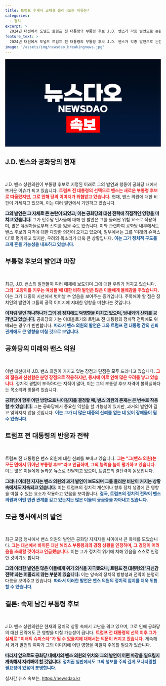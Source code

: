 ```yaml
---
title: 트럼프 후계자 교체설 흘러나오는 이유는?
categories:
  - 정치
excerpt: >
  2024년 대선에서 도널드 트럼프 전 대통령의 부통령 후보 J.D. 밴스가 각종 발언으로 논란에 휘말렸다. 젊은 인재로 주목받던 밴스는 과거의 문제 발언들이 재조명되며 자격 논란에 휘말리고 있다. 정치적 운명이 위태로운 가운데, 트럼프는 그를 미래 슈퍼스타로 지목하며 옹호하고 있다.
feature_text: >
  2024년 대선에서 도널드 트럼프 전 대통령의 부통령 후보 J.D. 밴스가 각종 발언으로 논란에 휘말렸다. 젊은 인재로 주목받던 밴스는 과거의 문제 발언들이 재조명되며 자격 논란에 휘말리고 있다. 정치적 운명이 위태로운 가운데, 트럼프는 그를 미래 슈퍼스타로 지목하며 옹호하고 있다.
image: '/assets/img/newsdao_breakingnews.jpg'
---
```


<p><img src="/assets/img/newsdao_breakingnews.jpg" alt="firstkoreanews 속보" /></p>

<h2 data-ke-size="size26">J.D. 밴스와 공화당의 현재</h2>

<p data-ke-size="size16">&nbsp;</p>

<p>J.D. 밴스 상원의원이 부통령 후보로 지명된 이래로 그의 발언과 행동이 공화당 내에서 뜨거운 이슈가 되고 있습니다. <b><span style="color: #ee2323;">트럼프 전 대통령의 선택으로 밴스는 새로운 부통령 후보로 떠올랐지만, 그로 인해 당의 이미지가 위협받고 있습니다.</span></b> 현재, 밴스 의원에 대한 비판이 거세지고 있으며, 이는 여러 발언에서 기인하고 있습니다. </p>

<p><b><span style="background-color: #21538527;">그의 발언은 그 자체로 큰 논란이 되었고, 이는 공화당의 대선 전략에 직접적인 영향을 미치고 있습니다.</span></b> 그가 민주당 인사들에 대해 한 발언은 그를 둘러싼 위험 요소로 작용하며, 많은 유권자들로부터 신뢰를 잃을 수도 있습니다. 이와 관련하여 공화당 내부에서도 밴스 후보의 자격에 대한 다양한 의견이 오가고 있으며, 일부에서는 그를 '미래의 슈퍼스타'로 평가하고 있지만, 우려의 목소리가 더욱 큰 상황입니다. <b><span style="color: #1a5490;">이는 그가 정치적 구도를 크게 흔들 가능성을 내포하고 있습니다.</span></b></p>

<h2 data-ke-size="size26">부통령 후보의 발언과 파장</h2>

<p data-ke-size="size16">&nbsp;</p>

<p>최근, J.D. 밴스의 발언들이 여러 매체에 보도되며 그에 대한 우려가 커지고 있습니다. <b><span style="color: #ee2323;">그의 '고양이를 키우는 여성들'에 대한 비하 발언은 많은 이들에게 불쾌감을 주었습니다.</span></b> 이는 그가 대중의 시선에서 벗어날 수 없음을 보여주는 증거입니다. 주목해야 할 점은 정치인의 발언이 그들의 공적 이미지에 지대한 영향을 미친다는 것입니다.</p>

<p><b><span style="background-color: #21538527;">이처럼 발언 하나하나가 그의 경 정치에도 악영향을 미치고 있으며, 당내외의 신뢰를 공격받고 있습니다.</span></b> 공화당의 기본 이데올로기와 트럼프 전 대통령의 정치적 전략에도 위배되는 경우가 빈번합니다. <b><span style="color: #1a5490;">따라서 밴스 의원의 발언은 그와 트럼프 전 대통령 간의 신뢰관계에도 큰 영향을 미칠 것으로 보입니다.</span></b></p>

<h2 data-ke-size="size26">공화당의 미래와 밴스 의원</h2>

<p data-ke-size="size16">&nbsp;</p>

<p>이번 대선에서 J.D. 밴스 의원이 가지고 있는 장점과 단점은 모두 드러나고 있습니다. <b><span style="color: #ee2323;">그의 젊음과 신선함은 분명 장점으로 작용하지만, 동시에 이로 인해 많은 우려를 낳고 있습니다.</span></b> 정치적 경험이 부족하다는 지적이 많아, 이는 그의 부통령 후보 자격이 불확실하다는 목소리와 맞물려 있습니다.</p>

<p><b><span style="background-color: #21538527;">공화당이 향후 어떤 방향으로 나아갈지를 결정할 때, 밴스 의원의 존재는 큰 변수로 작용할 수 있습니다.</span></b> 그는 공화당에서 중요한 역할을 할 가능성이 있지만, 과거의 발언이 결코 잊혀지지 않을 것입니다. <b><span style="color: #1a5490;">이는 그가 더 많은 대중의 신뢰를 얻는 데 있어 장애물이 될 수 있습니다.</span></b></p>

<h2 data-ke-size="size26">트럼프 전 대통령의 반응과 전략</h2>

<p data-ke-size="size16">&nbsp;</p>

<p>트럼프 전 대통령은 밴스 의원에 대한 신뢰를 보내고 있습니다. <b><span style="color: #ee2323;">그는 "그(밴스 의원)는 모든 면에서 뛰어난 부통령 후보"라고 언급하며, 그의 능력을 높이 평가하고 있습니다.</span></b> 이는 많은 이들에게 놀라운 뉴스로 전달되고 있으며, 트럼프의 결단력이 돋보입니다.</p>

<p><b><span style="background-color: #21538527;">그러나 이러한 지지는 밴스 의원의 과거 발언이 보도되며 그를 둘러싼 비난이 커지는 상황 속에서도 지속되고 있습니다.</span></b> 이는 트럼프의 정치적 계산이나 향후 정치 생명에 큰 영향을 미칠 수 있는 요소가 작용하고 있음을 보여줍니다. <b><span style="color: #1a5490;">결국, 트럼프의 정치적 전략이 밴스 의원과 어떤 연관 관계를 갖고 있는지는 많은 이들의 궁금증을 자아내고 있습니다.</span></b></p>

<h2 data-ke-size="size26">모금 행사에서의 발언</h2>

<p data-ke-size="size16">&nbsp;</p>

<p>최근 모금 행사에서 밴스 의원의 발언은 공화당 지지자들 사이에서 큰 화제를 모았습니다. <b><span style="color: #ee2323;">그는 대선에서 바이든 대신 해리스 부통령과의 경쟁 상황을 인정하며, 그 경쟁이 어려움을 초래할 것이라고 언급했습니다.</span></b> 이는 그가 정치적 위기에 처해 있음을 스스로 인정한 것이기도 합니다.</p>

<p><b><span style="background-color: #21538527;">그의 이러한 발언은 많은 이들에게 위기 의식을 자극했으나, 트럼프 전 대통령의 '자신감 전략'과는 어울리지 않는 부분이 있습니다.</span></b> 이는 양측의 정치적 방향성과 전략이 분명히 다름을 보여주고 있습니다. <b><span style="color: #1a5490;">따라서 이러한 발언은 밴스 의원의 정치적 입지를 더욱 위협할 수 있습니다.</span></b></p>

<h2 data-ke-size="size26">결론: 숙제 남긴 부통령 후보</h2>

<p data-ke-size="size16">&nbsp;</p>

<p>J.D. 밴스 상원의원은 현재의 정치적 상황 속에서 고난을 겪고 있으며, 그로 인해 공화당의 대선 전략에도 큰 영향을 미칠 가능성이 큽니다. <b><span style="color: #ee2323;">트럼프 전 대통령의 선택 이후 그가 실제로 "미래의 슈퍼스타"가 될 수 있을지에 대해서는 의문이 커지고 있습니다.</span></b> 계속해서 과거 발언의 여파가 그의 이미지에 어떤 영향을 미칠지 주목할 필요가 있습니다.</p>

<p><b><span style="background-color: #21538527;">따라서 앞으로도 공화당 내에서의 밴스 의원의 위치와 그의 발언이 어떤 파장을 일으킬지 계속해서 지켜봐야 할 것입니다.</span></b> <b><span style="color: #1a5490;">정치권 일반에서도 그의 행보를 주의 깊게 모니터링할 필요성이 있음이 분명합니다.</span></b></p>
실시간 뉴스 속보는, <a href="https://newsdao.kr" rel="dofollow">https://newsdao.kr</a>


